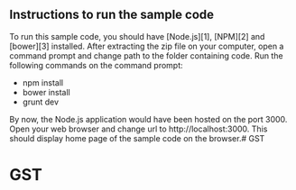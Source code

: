 Instructions to run the sample code
-----------------------------------

To run this sample code, you should have [Node.js][1], [NPM][2] and [bower][3] installed. After extracting the zip file on your computer, open a command prompt and change path to the folder containing code. Run the following commands on the command prompt:

 -  npm install
 -  bower install
 -  grunt dev

By now, the Node.js application would have been hosted on the port 3000. Open your web browser and change url to http://localhost:3000. This should display home page of the sample code on the browser.# GST
# GST
